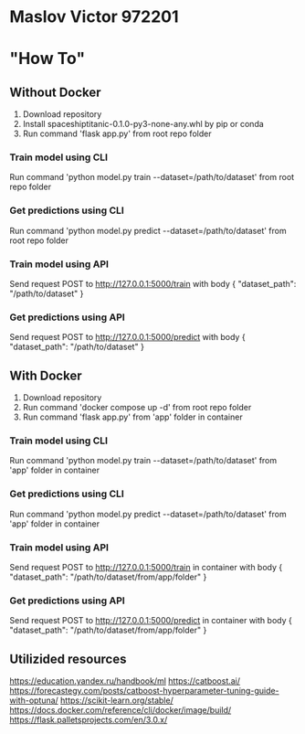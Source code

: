 # Maslov Victor 972201

# "How To"

## Without Docker
1. Download repository
2. Install spaceshiptitanic-0.1.0-py3-none-any.whl by pip or conda
3. Run command 'flask app.py' from root repo folder

### Train model using CLI
Run command 'python model.py train --dataset=/path/to/dataset' from root repo folder

### Get predictions using CLI
Run command 'python model.py predict --dataset=/path/to/dataset' from root repo folder

### Train model using API
Send request POST to http://127.0.0.1:5000/train with body
{
    "dataset_path": "/path/to/dataset"
}

### Get predictions using API
Send request POST to http://127.0.0.1:5000/predict with body
{
    "dataset_path": "/path/to/dataset"
}

## With Docker
1. Download repository
2. Run command 'docker compose up -d' from root repo folder
3. Run command 'flask app.py' from 'app' folder in container

### Train model using CLI
Run command 'python model.py train --dataset=/path/to/dataset' from 'app' folder in container

### Get predictions using CLI
Run command 'python model.py predict --dataset=/path/to/dataset' from 'app' folder in container

### Train model using API
Send request POST to http://127.0.0.1:5000/train in container with body
{
    "dataset_path": "/path/to/dataset/from/app/folder"
}

### Get predictions using API
Send request POST to http://127.0.0.1:5000/predict in container with body
{
    "dataset_path": "/path/to/dataset/from/app/folder"
}

## Utilizided resources
https://education.yandex.ru/handbook/ml https://catboost.ai/ https://forecastegy.com/posts/catboost-hyperparameter-tuning-guide-with-optuna/ https://scikit-learn.org/stable/ https://docs.docker.com/reference/cli/docker/image/build/ https://flask.palletsprojects.com/en/3.0.x/
